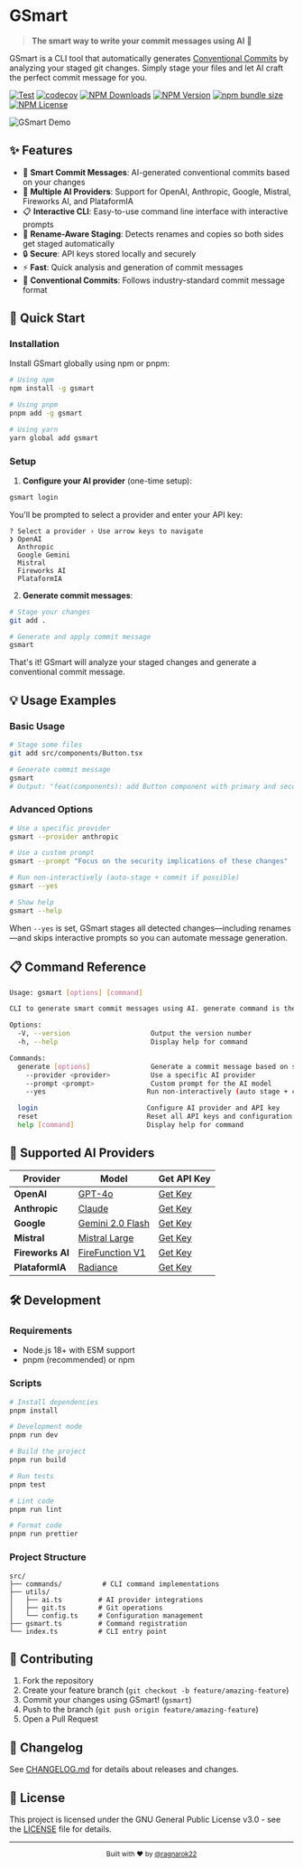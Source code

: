 # GSmart

> **The smart way to write your commit messages using AI** 🤖

GSmart is a CLI tool that automatically generates [Conventional Commits](https://www.conventionalcommits.org/) by analyzing your staged git changes. Simply stage your files and let AI craft the perfect commit message for you.

[![Test](https://github.com/ragnarok22/gsmart/actions/workflows/test.yml/badge.svg)](https://github.com/ragnarok22/gsmart/actions)
[![codecov](https://codecov.io/gh/ragnarok22/gsmart/branch/main/graph/badge.svg)](https://codecov.io/gh/ragnarok22/gsmart)
[![NPM Downloads](https://img.shields.io/npm/dm/gsmart)](https://www.npmjs.com/package/gsmart)
[![NPM Version](https://img.shields.io/npm/v/gsmart)](https://www.npmjs.com/package/gsmart)
[![npm bundle size](https://img.shields.io/bundlephobia/minzip/gsmart)](https://bundlephobia.com/package/gsmart)
[![NPM License](https://img.shields.io/npm/l/gsmart)](https://github.com/ragnarok22/gsmart/blob/main/LICENSE)

![GSmart Demo](https://repository-images.githubusercontent.com/827045490/756cb1d5-9572-4cc2-be37-0459da007c1a)

## ✨ Features

- 🎯 **Smart Commit Messages**: AI-generated conventional commits based on your changes
- 🔄 **Multiple AI Providers**: Support for OpenAI, Anthropic, Google, Mistral, Fireworks AI, and PlataformIA
- 📋 **Interactive CLI**: Easy-to-use command line interface with interactive prompts
- 🧠 **Rename-Aware Staging**: Detects renames and copies so both sides get staged automatically
- 🔒 **Secure**: API keys stored locally and securely
- ⚡ **Fast**: Quick analysis and generation of commit messages
- 📖 **Conventional Commits**: Follows industry-standard commit message format

## 🚀 Quick Start

### Installation

Install GSmart globally using npm or pnpm:

```bash
# Using npm
npm install -g gsmart

# Using pnpm
pnpm add -g gsmart

# Using yarn
yarn global add gsmart
```

### Setup

1. **Configure your AI provider** (one-time setup):

```bash
gsmart login
```

You'll be prompted to select a provider and enter your API key:

```
? Select a provider › Use arrow keys to navigate
❯ OpenAI
  Anthropic
  Google Gemini
  Mistral
  Fireworks AI
  PlataformIA
```

2. **Generate commit messages**:

```bash
# Stage your changes
git add .

# Generate and apply commit message
gsmart
```

That's it! GSmart will analyze your staged changes and generate a conventional commit message.

## 💡 Usage Examples

### Basic Usage

```bash
# Stage some files
git add src/components/Button.tsx

# Generate commit message
gsmart
# Output: "feat(components): add Button component with primary and secondary variants"
```

### Advanced Options

```bash
# Use a specific provider
gsmart --provider anthropic

# Use a custom prompt
gsmart --prompt "Focus on the security implications of these changes"

# Run non-interactively (auto-stage + commit if possible)
gsmart --yes

# Show help
gsmart --help
```

When `--yes` is set, GSmart stages all detected changes—including renames—and skips interactive prompts so you can automate message generation.

## 📋 Command Reference

```bash
Usage: gsmart [options] [command]

CLI to generate smart commit messages using AI. generate command is the default command.

Options:
  -V, --version                    Output the version number
  -h, --help                       Display help for command

Commands:
  generate [options]               Generate a commit message based on staged changes (default)
    --provider <provider>          Use a specific AI provider
    --prompt <prompt>              Custom prompt for the AI model
    --yes                         Run non-interactively (auto stage + commit)

  login                           Configure AI provider and API key
  reset                           Reset all API keys and configuration
  help [command]                  Display help for command
```

## 🤖 Supported AI Providers

| Provider         | Model                                                                             | Get API Key                                                  |
| ---------------- | --------------------------------------------------------------------------------- | ------------------------------------------------------------ |
| **OpenAI**       | [GPT-4o](https://platform.openai.com/docs/models/gpt-4o)                          | [Get Key](https://platform.openai.com/api-keys)              |
| **Anthropic**    | [Claude](https://www.anthropic.com/claude)                                        | [Get Key](https://console.anthropic.com/settings/keys)       |
| **Google**       | [Gemini 2.0 Flash](https://ai.google.dev/gemini-api/docs/models#gemini-2.0-flash) | [Get Key](https://console.cloud.google.com/apis/credentials) |
| **Mistral**      | [Mistral Large](https://mistral.ai/technology/#models)                            | [Get Key](https://console.mistral.ai/api-keys/)              |
| **Fireworks AI** | [FireFunction V1](https://fireworks.ai/models/fireworks/firefunction-v1)          | [Get Key](https://fireworks.ai/api-keys)                     |
| **PlataformIA**  | [Radiance](https://docs.plataformia.com/llm-chat-api)                             | [Get Key](https://console.plataformia.com/api-keys)          |

## 🛠️ Development

### Requirements

- Node.js 18+ with ESM support
- pnpm (recommended) or npm

### Scripts

```bash
# Install dependencies
pnpm install

# Development mode
pnpm run dev

# Build the project
pnpm run build

# Run tests
pnpm test

# Lint code
pnpm run lint

# Format code
pnpm run prettier
```

### Project Structure

```
src/
├── commands/          # CLI command implementations
├── utils/
│   ├── ai.ts         # AI provider integrations
│   ├── git.ts        # Git operations
│   └── config.ts     # Configuration management
├── gsmart.ts         # Command registration
└── index.ts          # CLI entry point
```

## 🤝 Contributing

1. Fork the repository
2. Create your feature branch (`git checkout -b feature/amazing-feature`)
3. Commit your changes using GSmart! (`gsmart`)
4. Push to the branch (`git push origin feature/amazing-feature`)
5. Open a Pull Request

## 📄 Changelog

See [CHANGELOG.md](CHANGELOG.md) for details about releases and changes.

## 📝 License

This project is licensed under the GNU General Public License v3.0 - see the [LICENSE](LICENSE) file for details.

---

<p align="center">
  <sub>Built with ❤️ by <a href="https://github.com/ragnarok22">@ragnarok22</a></sub>
</p>
